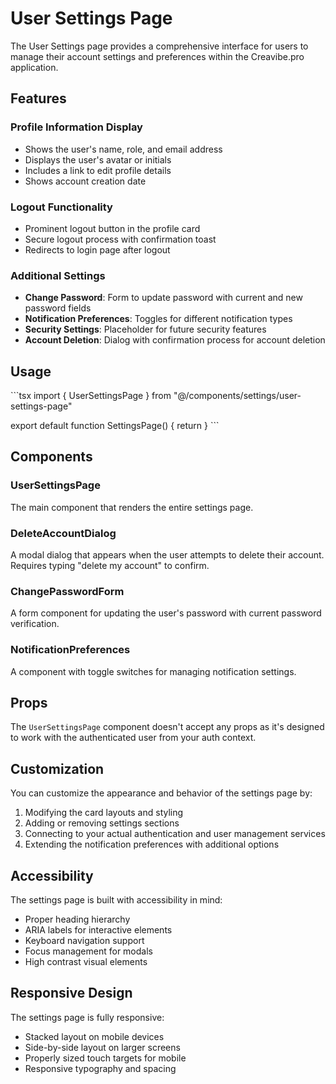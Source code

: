 # User Settings Page

The User Settings page provides a comprehensive interface for users to manage their account settings and preferences within the Creavibe.pro application.

## Features

### Profile Information Display
- Shows the user's name, role, and email address
- Displays the user's avatar or initials
- Includes a link to edit profile details
- Shows account creation date

### Logout Functionality
- Prominent logout button in the profile card
- Secure logout process with confirmation toast
- Redirects to login page after logout

### Additional Settings
- **Change Password**: Form to update password with current and new password fields
- **Notification Preferences**: Toggles for different notification types
- **Security Settings**: Placeholder for future security features
- **Account Deletion**: Dialog with confirmation process for account deletion

## Usage

\`\`\`tsx
import { UserSettingsPage } from "@/components/settings/user-settings-page"

export default function SettingsPage() {
  return <UserSettingsPage />
}
\`\`\`

## Components

### UserSettingsPage
The main component that renders the entire settings page.

### DeleteAccountDialog
A modal dialog that appears when the user attempts to delete their account. Requires typing "delete my account" to confirm.

### ChangePasswordForm
A form component for updating the user's password with current password verification.

### NotificationPreferences
A component with toggle switches for managing notification settings.

## Props

The `UserSettingsPage` component doesn't accept any props as it's designed to work with the authenticated user from your auth context.

## Customization

You can customize the appearance and behavior of the settings page by:

1. Modifying the card layouts and styling
2. Adding or removing settings sections
3. Connecting to your actual authentication and user management services
4. Extending the notification preferences with additional options

## Accessibility

The settings page is built with accessibility in mind:
- Proper heading hierarchy
- ARIA labels for interactive elements
- Keyboard navigation support
- Focus management for modals
- High contrast visual elements

## Responsive Design

The settings page is fully responsive:
- Stacked layout on mobile devices
- Side-by-side layout on larger screens
- Properly sized touch targets for mobile
- Responsive typography and spacing
